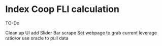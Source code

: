 # Index Coop FLI calculation

TO-Do

Clean up UI
add Slider Bar
scrape Set webpage to grab current leverage ratio/or use oracle to pull data

